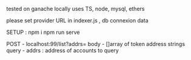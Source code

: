 tested on ganache locally
uses TS, node, mysql, ethers

please set provider URL in indexer.js , db connexion data

SETUP :
npm i
npm run serve

POST - localhost:99/list?addrs=
body - []array of token address strings
query - addrs : address of accounts to query